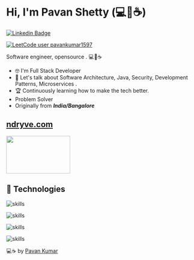 # Hi, I'm Pavan Shetty (💻🦦☕)
[![Linkedin Badge](https://img.shields.io/badge/-pavankumar1597-0072b1?style=flat&logo=Linkedin&logoColor=white&link=https://www.linkedin.com/in/pavankumar1597/)](https://www.linkedin.com/in/pavankumar1597/)  


[![LeetCode user pavankumar1597](https://img.shields.io/badge/dynamic/json?style=for-the-badge&labelColor=black&color=%23ffa116&label=Solved&query=solved&url=https%3A%2F%2Fleetcode-badge.vercel.app%2Fapi%2Fusers%2Fpavankumar1597&logo=leetcode&logoColor=yellow)](https://leetcode.com/pavankumar1597/)


Software engineer, opensource . 💻💖☕
- 🤓 I'm Full Stack Developer 
- 💬 Let's talk about Software Architecture, Java, Security, Development Patterns, Microservices  .
- 🏆 Continuously learning how to make the tech better.
- Problem Solver
- Originally from ***India/Bangalore*** 

## [ndryve.com](https://concert.exzatech.net/)  
<img src="https://concert.exzatech.net/assets/images/logocmp.png" width="170" height="100">


## 🔧 Technologies
![skills](https://skillicons.dev/icons?i=java,js,ts,python,go&theme=dark)

![skills](https://skillicons.dev/icons?i=angular,html,css&theme=dark)

![skills](https://skillicons.dev/icons?i=postgres,mongodb,mysql,docker,nginx&theme=dark)

![skills](https://skillicons.dev/icons?i=vscode,idea,linux,gitlab,aws,autocad&theme=dark)



💻☕ by [Pavan Kumar](https://www.linkedin.com/in/pavankumar1597/)

